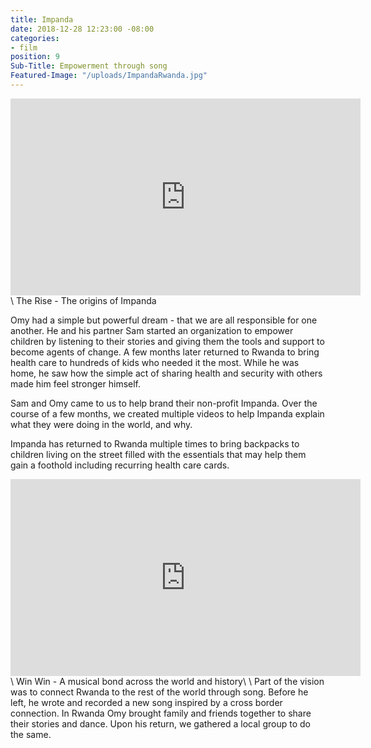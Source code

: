 ```yaml
---
title: Impanda
date: 2018-12-28 12:23:00 -08:00
categories:
- film
position: 9
Sub-Title: Empowerment through song
Featured-Image: "/uploads/ImpandaRwanda.jpg"
---
```


<iframe width="560" height="315" src="https://www.youtube.com/embed/TjWqFQDQmQ4" frameborder="0" allow="accelerometer; autoplay; encrypted-media; gyroscope; picture-in-picture" allowfullscreen></iframe>\
The Rise - The origins of Impanda

Omy had a simple but powerful dream - that we are all responsible for one another. He and his partner Sam started an organization to empower children by listening to their stories and giving them the tools and support to become agents of change.  A few months later returned to Rwanda to bring health care to hundreds of kids who needed it the most. While he was home, he saw how the simple act of sharing health and security with others made him feel stronger himself. 

Sam and Omy came to us to help brand their non-profit Impanda. Over the course of a few months, we created multiple videos to help Impanda explain what they were doing in the world, and why. 

Impanda has returned to Rwanda multiple times to bring backpacks to children living on the street filled with the essentials that may help them gain a foothold including recurring health care cards. 

<iframe width="560" height="315" src="https://www.youtube.com/embed/GFku2gFC0NI" frameborder="0" allow="accelerometer; autoplay; encrypted-media; gyroscope; picture-in-picture" allowfullscreen></iframe>\
Win Win - A musical bond across the world and history\
\
Part of the vision was to connect Rwanda to the rest of the world through song. Before he left, he wrote and recorded a new song inspired by a cross border connection.  In Rwanda Omy brought family and friends together to share their stories and dance. Upon his return, we gathered a local group to do the same.